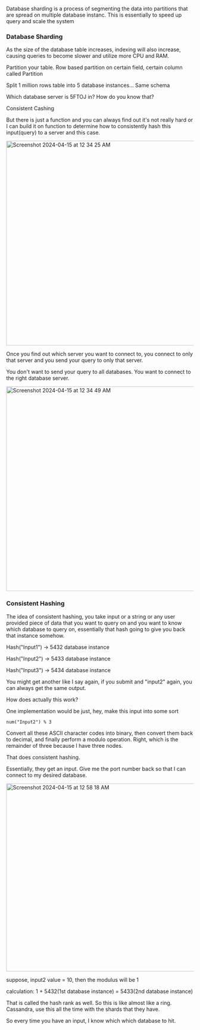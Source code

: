Database sharding is a process of segmenting the data into partitions that are spread on multiple database instanc. This is essentially to speed up query and scale the system


### Database Sharding

As the size of the database table increases, indexing will also increase, causing queries to become slower and utilize more CPU and RAM.

Partition your table. Row based partition on certain field, certain column called Partition

Split 1 million rows table into 5 database instances... Same schema

Which database server is 5FTOJ in? How do you know that? 

Consistent Cashing

But there is just a function and you can always find out it's not really hard or I can build it on function to determine how to consistently hash this input(query) to a server and this case.

<img width="550" alt="Screenshot 2024-04-15 at 12 34 25 AM" src="https://github.com/Mohsem35/Database-Engineering-Fundamentals/assets/58659448/e1a55aa7-e468-41d1-9e2e-18bc8b4b4f7c">

Once you find out which server you want to connect to, you connect to only that server and you send your query to only that server.

You don't want to send your query to all databases. You want to connect to the right database server. 

<img width="550" alt="Screenshot 2024-04-15 at 12 34 49 AM" src="https://github.com/Mohsem35/Database-Engineering-Fundamentals/assets/58659448/efa4c6e5-7ac0-4e38-bc82-f685b4995c2b">


### Consistent Hashing

The idea of consistent hashing, you take input or a string or any user provided piece of data that you want to query on and you want to know which database to query on, essentially that hash going to give you back that instance somehow.

Hash("Input1") -> 5432 database instance 

Hash("Input2") -> 5433 database instance 

Hash("Input3") -> 5434 database instance 

You might get another like I say again, if you submit and "input2" again, you can always get the same output.

How does actually this work?

One implementation would be just, hey, make this input into some sort

```
num("Input2") % 3
```

Convert all these ASCII character codes into binary, then convert them back to decimal, and finally perform a modulo operation. Right, which is the remainder of three because I have three nodes.



That does consistent hashing.

Essentially, they get an input. Give me the port number back so that I can connect to my desired database. 

<img width="505" alt="Screenshot 2024-04-15 at 12 58 18 AM" src="https://github.com/Mohsem35/Database-Engineering-Fundamentals/assets/58659448/7a1e55ad-4801-4a62-8a52-871c603e2ffe">

suppose, input2 value = 10, then the modulus will be 1

calculation: 1 + 5432(1st database instance) = 5433(2nd database instance)

That is called the hash rank as well. So this is like almost like a ring. Cassandra, use this all the time with the shards that they have.


So every time you have an input, I know which which database to hit.

